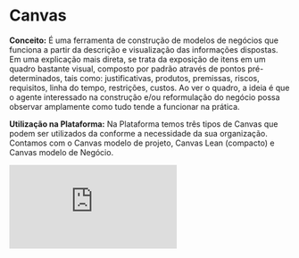 # Canvas

**Conceito:** É uma ferramenta de construção de modelos de negócios que funciona a partir da descrição e visualização das informações dispostas. Em uma explicação mais direta, se trata da exposição de itens em um quadro bastante visual, composto por padrão através de pontos pré-determinados, tais como: justificativas, produtos, premissas, riscos, requisitos, linha do tempo, restrições, custos. Ao ver o quadro, a ideia é que o agente interessado na construção e/ou reformulação do negócio possa observar amplamente como tudo tende a funcionar na prática.

**Utilização na Plataforma:** Na Plataforma temos três tipos de Canvas que podem ser utilizados da conforme a necessidade da sua organização. Contamos com o Canvas modelo de projeto, Canvas Lean (compacto) e Canvas modelo de Negócio.

<div class="video-container">
  <iframe
    src="https://player.vimeo.com/video/1121502696"
    title="Tutoria Vimeo"
    frameborder="0"
    allow="autoplay; fullscreen; picture-in-picture"
    allowfullscreen>
  </iframe>
</div>
